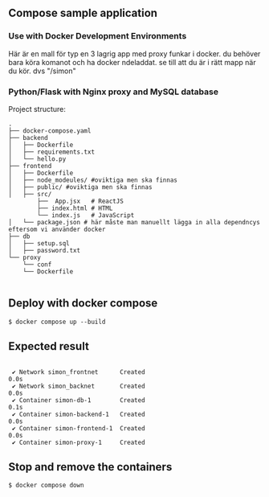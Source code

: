 ## Compose sample application

### Use with Docker Development Environments

Här är en mall för typ en 3 lagrig app med proxy funkar i docker. du behöver bara köra komanot och ha docker ndeladdat. se till att du är i rätt mapp när du kör. dvs "/simon"

### Python/Flask with Nginx proxy and MySQL database

Project structure:
```
.
├── docker-compose.yaml
├── backend
│   ├── Dockerfile
│   ├── requirements.txt
│   └── hello.py
├── frontend
│   ├── Dockerfile
│   ├── node_modeules/ #oviktiga men ska finnas
│   ├── public/ #oviktiga men ska finnas
│   ├── src/
        ├──  App.jsx   # ReactJS 
        ├── index.html # HTML
        └── index.js   # JavaScript
│   └── package.json # här måste man manuellt lägga in alla dependncys eftersom vi använder docker
├── db
│   ├── setup.sql
│   ├── password.txt
└── proxy
    └── conf
    └── Dockerfile


```
## Deploy with docker compose

```
$ docker compose up --build

```

## Expected result
```

 ✔ Network simon_frontnet      Created                                                                                                                                                         0.0s 
 ✔ Network simon_backnet       Created                                                                                                                                                         0.0s 
 ✔ Container simon-db-1        Created                                                                                                                                                         0.1s 
 ✔ Container simon-backend-1   Created                                                                                                                                                         0.0s 
 ✔ Container simon-frontend-1  Created                                                                                                                                                         0.0s 
 ✔ Container simon-proxy-1     Created  

```
## Stop and remove the containers
```
$ docker compose down
```
